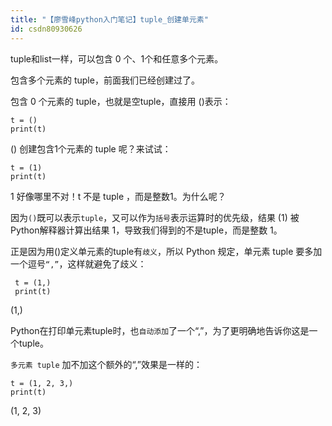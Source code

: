 ```yaml
---
title: "【廖雪峰python入门笔记】tuple_创建单元素"
id: csdn80930626
---
```


tuple和list一样，可以包含 0 个、1个和任意多个元素。

包含多个元素的 tuple，前面我们已经创建过了。

包含 0 个元素的 tuple，也就是空tuple，直接用 ()表示：

```
t = ()
print(t)
```

()
创建包含1个元素的 tuple 呢？来试试：

```
t = (1)
print(t)
```

1
好像哪里不对！t 不是 tuple ，而是整数1。为什么呢？

因为`()`既可以表示`tuple`，又可以作为`括号`表示运算时的优先级，结果 (1) 被Python解释器计算出结果 1，导致我们得到的不是tuple，而是整数 1。

正是因为用()定义单元素的tuple有`歧义`，所以 Python 规定，单元素 tuple 要多加一个逗号`“,”`，这样就避免了歧义：

```
 t = (1,)
 print(t)
```

(1,)

Python在打印单元素tuple时，也`自动添加`了一个“,”，为了更明确地告诉你这是一个tuple。

`多元素 tuple` 加不加这个额外的“,”效果是一样的：

```
t = (1, 2, 3,)
print(t)
```

(1, 2, 3)